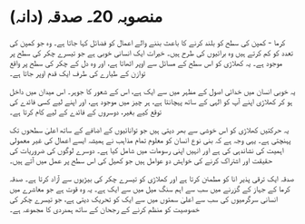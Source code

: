 # منصوبہ 20۔ صدقہ (دانہ)

کرما - کمپن کی سطح کو بلند کرنے کا باعث بننے والے اعمال کو فضائل کہا جاتا ہے۔ وہ جو کمپن کی تعدد کو کم کرتے ہیں وہ برائیوں کی طرح ہیں۔ خیرات ایک انسانی خوبی ہے جو تیسرے چکر کی سطح پر موجود ہے۔ یہ کھلاڑی کو اس سطح کے مسائل سے اوپر اٹھاتا ہے، اور وہ دل کے چکر کی سطح پر واقع توازن کے طیارے کی طرف ایک قدم اوپر جاتا ہے۔

یہ خوبی انسان میں خدائی اصول کے مظہر میں سے ایک ہے، اس کے شعور کا جوہر۔ اس میدان میں داخل ہو کر کھلاڑی اپنے آپ کو الہی کے ساتھ پہچانتا ہے، ہر چیز میں موجود ہے، اور اپنے لیے کسی فائدے کی توقع کیے بغیر، دوسروں کے فائدے کے لیے کام کرتا ہے۔

یہ حرکتیں کھلاڑی کو اس خوشی سے بھر دیتی ہیں جو توانائیوں کے اضافے کے ساتھ اعلیٰ سطحوں تک پہنچتی ہے۔ یہی وجہ ہے کہ بنی نوع انسان کو معلوم تمام مذاہب نے ہمیشہ ایسے اعمال کی غیر معمولی اہمیت کی نشاندہی کی ہے اور انہیں اپنی رسومات میں شامل کیا ہے۔ دوسرے لوگوں کی ضروریات کی حقیقت اور اشتراک کرنے کی خواہش دو عوامل ہیں جو کھیل کی اس سطح پر عمل میں آتے ہیں۔

صدقہ ایک ترقی پذیر انا کو مطمئن کرتا ہے اور کھلاڑی کو تیسرے چکر کی بیڑیوں سے آزاد کرتا ہے۔ صدقہ کرما کے جہاز کے گزرنے میں سب سے اہم سنگ میل میں سے ایک ہے۔ یہ وہ قوت ہے جو معاشرے میں انسانی سرگرمیوں کی سب سے اعلیٰ سمتوں میں سے ایک کو تحریک دیتی ہے، جو تیسرے چکر کی خصوصیت کو منظم کرنے کے رجحان کے ساتھ ہمدردی کا مجموعہ ہے۔
